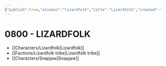 ```yaml
---
{"publish":true,"aliases":"lizardfolk","title":"Lizardfolk","created":"2025-07-24","modified":"2025-07-24T21:14:25.489+02:00","published":"2025-07-24","cssclasses":""}
---
```


# 0800 - LIZARDFOLK
- [[Characters/Lizardfolk\|Lizardfolk]]
- [[Factions/Lizardfolk tribe\|Lizardfolk tribe]]
- [[Characters/Snapjaw\|Snapjaw]]


